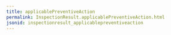 ```yaml
---
title: applicablePreventiveAction
permalink: InspectionResult.applicablePreventiveAction.html
jsonid: inspectionresult_applicablepreventiveaction
---
```


